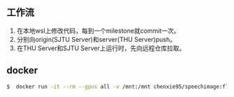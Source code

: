 ## 工作流

1. 在本地wsl上修改代码，每到一个milestone就commit一次。
2. 分别向origin(SJTU Server)和server(THU Server)push。
3. 在THU Server和SJTU Server上运行时，先向远程仓库拉取。 

## docker

```bash
$  docker run -it --rm --gpus all -v /mnt:/mnt chenxie95/speechimage:flashlight-v2 /bin/bash
```
